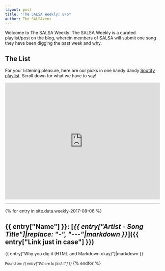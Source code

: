 ```yaml
---
layout: post
title: "The SALSA Weekly: 8/6"
author: The SALSAzens
---
```


Welcome to The SALSA Weekly! The SALSA Weekly is a curated playlist/post on the blog, wherein members of SALSA will submit one song they have been digging the past week and why.

<style>
iframe { margin: 0 auto; display: block; width: 100%; }
</style>

## The List

For your listening pleasure, here are our picks in one handy dandy [Spotify playlist](https://open.spotify.com/user/lunostophiles/playlist/1Vbgko939ZCe7KkjhSlBgb). Scroll down for what we have to say!

<iframe src="https://open.spotify.com/embed/user/lunostophiles/playlist/1Vbgko939ZCe7KkjhSlBgb" width="300" height="380" frameborder="0" allowtransparency="true"></iframe>

-----

{% for entry in site.data.weekly-2017-08-06 %}
## {{ entry["Name"] }}: [*{{ entry["Artist - Song Title"]|replace: "-", "---"|markdown }}*]({{ entry["Link just in case"] }})

{{ entry["Why you dig it (HTML and Markdown okay)"]|markdown }}

<small>Found on: <em>{{ entry["Where to find it"] }}</em></small>
{% endfor %}
